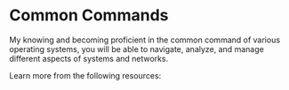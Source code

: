 # Common Commands

My knowing and becoming proficient in the common command of various operating systems, you will be able to navigate, analyze, and manage different aspects of systems and networks.

Learn more from the following resources:

